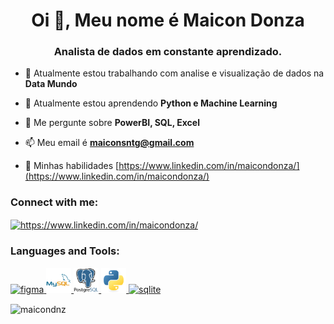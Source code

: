 <h1 align="center">Oi 👋, Meu nome é Maicon Donza</h1>
<h3 align="center">Analista de dados em constante aprendizado.</h3>

- 🔭 Atualmente estou trabalhando com analise e visualização de dados na **Data Mundo**

- 🌱 Atualmente estou aprendendo **Python e Machine Learning**

- 💬 Me pergunte sobre **PowerBI, SQL, Excel**

- 📫 Meu email é **maiconsntg@gmail.com**

- 📄 Minhas habilidades [https://www.linkedin.com/in/maicondonza/](https://www.linkedin.com/in/maicondonza/)

<h3 align="left">Connect with me:</h3>
<p align="left">
<a href="https://linkedin.com/in/https://www.linkedin.com/in/maicondonza/" target="blank"><img align="center" src="https://raw.githubusercontent.com/rahuldkjain/github-profile-readme-generator/master/src/images/icons/Social/linked-in-alt.svg" alt="https://www.linkedin.com/in/maicondonza/" height="30" width="40" /></a>
</p>

<h3 align="left">Languages and Tools:</h3>
<p align="left"> <a href="https://www.figma.com/" target="_blank" rel="noreferrer"> <img src="https://www.vectorlogo.zone/logos/figma/figma-icon.svg" alt="figma" width="40" height="40"/> </a> <a href="https://www.mysql.com/" target="_blank" rel="noreferrer"> <img src="https://raw.githubusercontent.com/devicons/devicon/master/icons/mysql/mysql-original-wordmark.svg" alt="mysql" width="40" height="40"/> </a> <a href="https://www.postgresql.org" target="_blank" rel="noreferrer"> <img src="https://raw.githubusercontent.com/devicons/devicon/master/icons/postgresql/postgresql-original-wordmark.svg" alt="postgresql" width="40" height="40"/> </a> <a href="https://www.python.org" target="_blank" rel="noreferrer"> <img src="https://raw.githubusercontent.com/devicons/devicon/master/icons/python/python-original.svg" alt="python" width="40" height="40"/> </a> <a href="https://www.sqlite.org/" target="_blank" rel="noreferrer"> <img src="https://www.vectorlogo.zone/logos/sqlite/sqlite-icon.svg" alt="sqlite" width="40" height="40"/> </a> </p>

<p><img align="center" src="https://github-readme-stats.vercel.app/api/top-langs?username=maicondnz&show_icons=true&locale=en&layout=compact" alt="maicondnz" /></p>


<!---
- 👋 Hi, I’m @Maicondnz
- 👀 I’m interested in ...
- 🌱 I’m currently learning ...
- 💞️ I’m looking to collaborate on ...
- 📫 How to reach me ...

Maicondnz/Maicondnz is a ✨ special ✨ repository because its `README.md` (this file) appears on your GitHub profile.
You can click the Preview link to take a look at your changes.
--->
